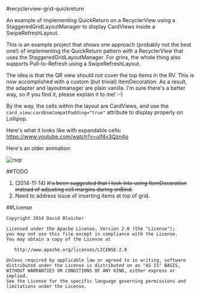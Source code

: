 #recyclerview-grid-quickreturn

An example of implementing QuickReturn on a RecyclerView 
using a StaggeredGridLayoutManager to display CardViews inside a SwipeRefreshLayout.

This is an example project that shows one approach (probably not the best one!) of 
implementing the QuickReturn pattern with a RecyclerView that uses the
StaggeredGridLayoutManager.  For grins, the whole thing also supports Pull-to-Refresh
using a SwipeRefreshLayout.

The idea is that the QR view should not cover the top items in the RV.  This is now accomplished with a custom
(but trivial) ItemDecoration.  As a result, the adapter and layoutmanager are plain vanilla.  I'm sure there's
a better way, so if you find it, please explain it to me!  :-)

By the way, the cells within the layout are CardViews, and use the `card_view:cardUseCompatPadding="true"` attribute to display properly on Lollipop.

Here's what it looks like with expandable cells:  https://www.youtube.com/watch?v=ulf4v3Qzn4o

Here's an older animation:

![rsqr](https://cloud.githubusercontent.com/assets/3764409/4998140/88d948ee-69a3-11e4-95ba-076da0a6ad95.gif)

##TODO
1. (2014-11-14) ~~It's been suggested that I look into using ItemDecoration instead of adjusting cell margins during onBind.~~
2. Need to address issue of inserting items at top of grid.


##License

```
Copyright 2014 David Bleicher

Licensed under the Apache License, Version 2.0 (the "License");
you may not use this file except in compliance with the License.
You may obtain a copy of the License at

   http://www.apache.org/licenses/LICENSE-2.0

Unless required by applicable law or agreed to in writing, software
distributed under the License is distributed on an "AS IS" BASIS,
WITHOUT WARRANTIES OR CONDITIONS OF ANY KIND, either express or implied.
See the License for the specific language governing permissions and
limitations under the License.
```
